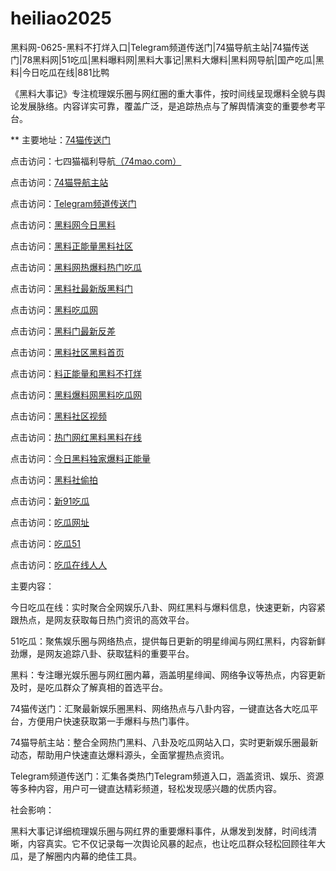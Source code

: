 # heiliao2025
黑料网-0625-黑料不打烊入口|Telegram频道传送门|74猫导航主站|74猫传送门|78黑料网|51吃瓜|黑料曝料网|黑料大事记|黑料大爆料|黑料网导航|国产吃瓜|黑料|今日吃瓜在线|881比鸭

《黑料大事记》专注梳理娱乐圈与网红圈的重大事件，按时间线呈现爆料全貌与舆论发展脉络。内容详实可靠，覆盖广泛，是追踪热点与了解舆情演变的重要参考平台。

** 主要地址：<a href="https://74mao.com/">74猫传送门</a>

点击访问：七四猫福利导航<a href="https://74mao.com/">（74mao.com）</a>

点击访问：<a href="https://74mao.com/">74猫导航主站</a>

点击访问：<a href="https://74mao.com/">Telegram频道传送门</a>

点击访问：<a href="https://hl69.pages.dev/">黑料网今日黑料</a>

点击访问：<a href="https://hl68.pages.dev/">黑料正能量黑料社区</a>

点击访问：<a href="https://hl67.pages.dev/">黑料网热爆料热门吃瓜</a>

点击访问：<a href="https://hl66.pages.dev/">黑料社最新版黑料门</a>

点击访问：<a href="https://hl64.pages.dev/">黑料吃瓜网</a>

点击访问：<a href="https://hl65.pages.dev/">黑料门最新反差</a>

点击访问：<a href="https://hl62.pages.dev/">黑料社区黑料首页</a>

点击访问：<a href="https://hl93.pages.dev/">料正能量和黑料不打烊</a>

点击访问：<a href="https://hl90.pages.dev/">黑料爆料网黑料吃瓜网</a>

点击访问：<a href="https://hl89.pages.dev/">黑料社区视频</a>

点击访问：<a href="https://hl88.pages.dev/">热门网红黑料黑料在线</a>

点击访问：<a href="https://hl87.pages.dev/">今日黑料独家爆料正能量</a>

点击访问：<a href="https://hl85.pages.dev/">黑料社偷拍</a>

点击访问：<a href="https://cg3-05.pages.dev/">新91吃瓜</a>

点击访问：<a href="https://cg2-05.pages.dev/">吃瓜网址</a>

点击访问：<a href="https://cg1-05.pages.dev/">吃瓜51</a>

点击访问：<a href="https://cg10-04.pages.dev/">吃瓜在线人人</a>

主要内容：

今日吃瓜在线：实时聚合全网娱乐八卦、网红黑料与爆料信息，快速更新，内容紧跟热点，是网友获取每日热门资讯的高效平台。

51吃瓜：聚焦娱乐圈与网络热点，提供每日更新的明星绯闻与网红黑料，内容新鲜劲爆，是网友追踪八卦、获取猛料的重要平台。

黑料：专注曝光娱乐圈与网红圈内幕，涵盖明星绯闻、网络争议等热点，内容更新及时，是吃瓜群众了解真相的首选平台。

74猫传送门：汇聚最新娱乐圈黑料、网络热点与八卦内容，一键直达各大吃瓜平台，方便用户快速获取第一手爆料与热门事件。

74猫导航主站：整合全网热门黑料、八卦及吃瓜网站入口，实时更新娱乐圈最新动态，帮助用户快速直达爆料源头，全面掌握热点资讯。

Telegram频道传送门：汇集各类热门Telegram频道入口，涵盖资讯、娱乐、资源等多种内容，用户可一键直达精彩频道，轻松发现感兴趣的优质内容。

社会影响：

黑料大事记详细梳理娱乐圈与网红界的重要爆料事件，从爆发到发酵，时间线清晰，内容真实。它不仅记录每一次舆论风暴的起点，也让吃瓜群众轻松回顾往年大瓜，是了解圈内内幕的绝佳工具。

<span style="display:none;">[Canonical link](）</span>
